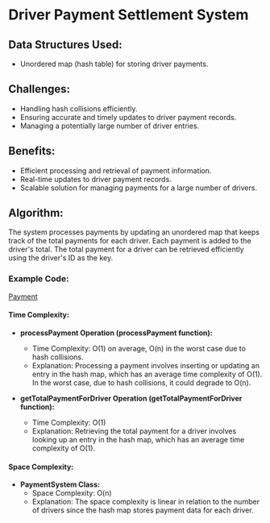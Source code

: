 # Driver Payment Settlement System

## Data Structures Used:
- Unordered map (hash table) for storing driver payments.

## Challenges:
- Handling hash collisions efficiently.
- Ensuring accurate and timely updates to driver payment records.
- Managing a potentially large number of driver entries.

## Benefits:
- Efficient processing and retrieval of payment information.
- Real-time updates to driver payment records.
- Scalable solution for managing payments for a large number of drivers.

## Algorithm:
The system processes payments by updating an unordered map that keeps track of the total payments for each driver. Each payment is added to the driver's total. The total payment for a driver can be retrieved efficiently using the driver's ID as the key.

### Example Code:
[Payment](https://github.com/Prajwal1110/APS.github.io/blob/4fe48b6b49d7cb50246ddfd726f41dd9fa6cd80f/codes/payment.cpp)

#### Time Complexity:
- **processPayment Operation (processPayment function):**
  - Time Complexity: O(1) on average, O(n) in the worst case due to hash collisions.
  - Explanation: Processing a payment involves inserting or updating an entry in the hash map, which has an average time complexity of O(1). In the worst case, due to hash collisions, it could degrade to O(n).

- **getTotalPaymentForDriver Operation (getTotalPaymentForDriver function):**
  - Time Complexity: O(1)
  - Explanation: Retrieving the total payment for a driver involves looking up an entry in the hash map, which has an average time complexity of O(1).

#### Space Complexity:
- **PaymentSystem Class:**
  - Space Complexity: O(n)
  - Explanation: The space complexity is linear in relation to the number of drivers since the hash map stores payment data for each driver.
